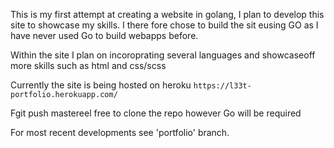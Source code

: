 This is my first attempt at creating a website in golang, I plan to develop this site to showcase my skills. 
I there fore chose to build the sit eusing GO as I have never used Go to build webapps before.

Within the site I plan on incoroprating several languages and showcaseoff more skills such as html and css/scss 

Currently the site is being hosted on heroku `https://l33t-portfolio.herokuapp.com/`

Fgit push mastereel free to clone the repo however Go will be required

For most recent developments see 'portfolio' branch.
